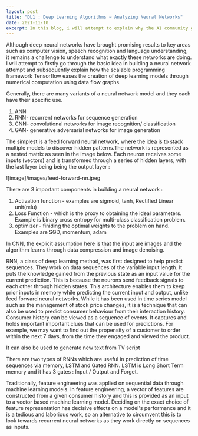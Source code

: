 ```yaml
---
layout: post
title: "DL1 : Deep Learning Algorithms ~ Analyzing Neural Networks"
date: 2021-11-10
excerpt: In this blog, i will attempt to explain why the AI community gravitates away from traditional machine learning methods and instead focus on neural networks, algorithms that form the basis for most of our pre-trianed models in deep learning. 
---
```

Although deep neural networks have brought promising results to key areas such as computer vision, speech recognition and language understanding, it remains a challenge to understand what exactly these networks are doing. I will attempt to firstly go through the basic idea in building a neural network attempt and subsequently explain how the scalable programming framework Tensorflow eases the creation of deep learning models through numerical computation using data flow graphs. 

Generally, there are many variants of a neural network model and they each have their specific use.

1) ANN <br>
2) RNN- recurrent networks for sequence generation <br>
3) CNN- convolutional networks for image recognition/ classification<br>
4) GAN- generative adversarial networks for image generation

The simplest is a feed forward neural network, where the idea is to stack multiple models to discover hidden patterns.The network is represented as a nested matrix as seen in the image below. Each neuron receives some inputs (vectors) and is transformed through a series of hidden layers, with the last layer being being the output layer : 

![image]/images/feed-forward-nn.jpeg

There are 3 important components in building a neural network : 

1) Activation function - examples are sigmoid, tanh, Rectified Linear unit(relu) <br>
2) Loss Function - which is the proxy to obtaining the ideal parameters. Example is binary cross entropy for multi-class classification problem.<br>
3) optimizer - finiding the optimal weights to the problem on hand. Examples are SGD, momentum, adam <br>

 In CNN, the explicit assumption here is that the input are images and the algorithm learns through data compression and image denoising.

RNN, a class of deep learning method, was first designed to help predict sequences. They work on data sequences of the variable input length. It puts the knowledge gained from the previous state as an input value for the current prediction. This is because the neurons send feedback signals to each other through hidden states. This architecture enables them to keep prior inputs in memory while predicting the current input and output, unlike feed forward neural networks. While it has been used in time series model such as the management of stock price changes, it is a technique that can also be used to predict consumer behaviour from their interaction history. Consumer history can be viewed as a sequence of events. It captures and holds important important clues that can be used for predictions. For example, we may want to find out the propensity of a customer to order within the next 7 days, from the time they engaged and viewed the product.

It can also be used to generate new text from TV script

There are two types of RNNs which are useful in prediction of time sequences via memory, LSTM and Gated RNN. LSTM is Long Short Term memory and it has 3 gates : Input / Output and Forget.

Traditionally, feature engineering was applied on sequential data through machine learning models. In feature engineering, a vector of features are constructed from a given 
consumer history and this is provided as an input to a vector based machine learning model. Deciding on the exact choice of feature representation has decisive effects on a 
model's performance and it is a tedious and laborious work, so an alternative to circumvent this is to look towards recurrent neural networks as they work directly on sequences 
as inputs.


